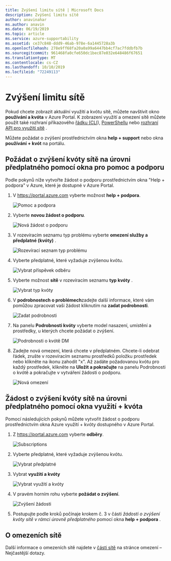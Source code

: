 ```yaml
---
title: Zvýšení limitu sítě | Microsoft Docs
description: Zvýšení limitu sítě
author: anavinahar
ms.author: anavin
ms.date: 06/19/2019
ms.topic: article
ms.service: azure-supportability
ms.assetid: ce37c848-ddd9-46ab-978e-6a1445728a3b
ms.openlocfilehash: 278e9ff68fa20a0a99a6447bb4cf7ac7fddbfb7b
ms.sourcegitcommit: 961468fa0cfe650dc1bec87e032e648486f67651
ms.translationtype: MT
ms.contentlocale: cs-CZ
ms.lasthandoff: 10/10/2019
ms.locfileid: "72249113"
---
```

# <a name="networking-limit-increase"></a>Zvýšení limitu sítě

Pokud chcete zobrazit aktuální využití a kvótu sítě, můžete navštívit okno **používání a kvóta** v Azure Portal. K zobrazení využití a omezení sítě můžete použít také rozhraní příkazového [řádku (CLI](https://docs.microsoft.com//cli/azure/network?view=azure-cli-latest#az-network-list-usages)), [PowerShellu](https://docs.microsoft.com/powershell/module/azurerm.network/get-azurermnetworkusage?view=azurermps-6.13.0) nebo [rozhraní API pro využití sítě](https://docs.microsoft.com/rest/api/virtualnetwork/virtualnetworks/listusage) .

Můžete požádat o zvýšení prostřednictvím okna **help + support** nebo okna **používání + kvót** na portálu.

## <a name="request-networking-quota-increase-at-subscription-level-using-the-help--support-blade"></a>Požádat o zvýšení kvóty sítě na úrovni předplatného pomocí okna pro **pomoc a podporu**

Podle pokynů níže vytvořte žádost o podporu prostřednictvím okna "Help + podpora" v Azure, které je dostupné v Azure Portal. 

1. V https://portal.azure.com vyberte možnost **help + podpora**.

    ![Pomoc a podpora](./media/resource-manager-core-quotas-request/helpsupport.png)
 
2.  Vyberte **novou žádost o podporu**. 

    ![Nová žádost o podporu](./media/resource-manager-core-quotas-request/newsupportrequest.png)

3. V rozevíracím seznamu typ problému vyberte **omezení služby a předplatné (kvóty)** .

    ![Rozevírací seznam typ problému](./media/resource-manager-core-quotas-request/issuetypedropdown.png)

4. Vyberte předplatné, které vyžaduje zvýšenou kvótu.

    ![Vybrat příspěvek odběru](./media/resource-manager-core-quotas-request/select-subscription-sr.png)
   
5. Vyberte možnost **sítě** v rozevíracím seznamu **typ kvóty** . 

    ![Vybrat typ kvóty](./media/networking-quota-request/select-quota-type-network.png)

6. V **podrobnostech o problémech**zadejte další informace, které vám pomůžou zpracovat vaši žádost kliknutím na **zadat podrobnosti**.

    ![Zadat podrobnosti](./media/resource-manager-core-quotas-request/provide-details.png)

7. Na panelu **Podrobnosti kvóty** vyberte model nasazení, umístění a prostředky, u kterých chcete požádat o zvýšení.

    ![Podrobnosti o kvótě DM](./media/networking-quota-request/quota-details-network.png)

8.  Zadejte nová omezení, která chcete v předplatném. Chcete-li odebrat řádek, zrušte v rozevíracím seznamu prostředků položku prostředek nebo klikněte na ikonu zahodit "x". Až zadáte požadovanou kvótu pro každý prostředek, klikněte na **Uložit a pokračujte** na panelu Podrobnosti o kvótě a pokračujte v vytváření žádosti o podporu.

    ![Nová omezení](./media/networking-quota-request/network-new-limits.png)


## <a name="request-networking-quota-increase-at-subscription-level-using-usages--quota-blade"></a>Žádost o zvýšení kvóty sítě na úrovni předplatného pomocí okna **využití + kvóta**

Pomocí následujících pokynů můžete vytvořit žádost o podporu prostřednictvím okna Azure využití + kvóty dostupného v Azure Portal. 

1. Z https://portal.azure.com vyberte **odběry**.

    ![Subscriptions](./media/resource-manager-core-quotas-request/subscriptions.png)

2. Vyberte předplatné, které vyžaduje zvýšenou kvótu.

    ![Vybrat předplatné](./media/resource-manager-core-quotas-request/select-subscription.png)

3. Vybrat **využití a kvóty**

    ![Vybrat využití a kvóty](./media/resource-manager-core-quotas-request/select-usage-quotas.png)

4. V pravém horním rohu vyberte **požádat o zvýšení**.

    ![Zvýšení žádosti](./media/resource-manager-core-quotas-request/request-increase.png)

5. Postupujte podle kroků počínaje krokem č. 3 v části *žádosti o zvýšení kvóty sítě v rámci úrovně předplatného* pomocí okna **help + podpora** .

## <a name="about-networking-limits"></a>O omezeních sítě

Další informace o omezeních sítě najdete v [části sítě](../azure-subscription-service-limits.md#networking-limits) na stránce omezení – Nejčastější dotazy.